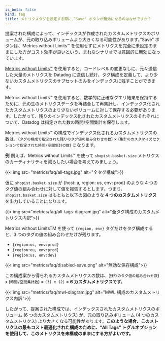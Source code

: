```yaml
---
is_beta: false
kind: faq
title: メトリクスタグを設定する際に、”Save" ボタンが無効になるのはなぜですか？
---
```

提案された構成によって、インデックスが作成されたカスタムメトリクスのボリュームが、元の取り込みボリュームより大きくなる可能性があります。”Save" ボタンは、Metrics without Limits™ を使用せずにメトリクスを完全に未設定のままにした方がコスト効率が良いという、まれなシナリオでは意図的に無効になっています。

[Metrics without Limits™][1] を使用すると、コードレベルの変更なしに、元々送信した大量のメトリクスを Datadog に送信し続け、タグ構成を定義して、より少ないカスタムメトリクスのサブセットのみをインデックスに残すことができます。

Metrics without Limits™ を使用すると、数学的に正確なクエリ結果を保持するために、元の生のメトリクスデータを再結合して再集計し、インデックス化されたカスタムメトリクスのより少ないボリュームに対して保存する必要があります。したがって、残りのインデックス化されたカスタムメトリクスのそれぞれについて、Datadog は指定された数の時間/空間集計を保存します。

Metrics without Limits™ の構成でインデックス化されるカスタムメトリクスの数は、(`タグの構成で指定された残りのタグ値の組み合わせの数`) × (`集計のカスタマイズセクションで指定された時間/空間集計の数`) になります。

**例**
例えば、Metrics without Limits™ を使って `shopist.basket.size` メトリクスのカーディナリティを減らしたい場合を考えてみましょう。

{{< img src="metrics/faq/all-tags.jpg" alt="全タグ構成">}}

仮に `shopist.basket.size` が {host: a, region: us, env: prod} のような 4 つのタグ値の組み合わせに対して値を報告するとします。つまり、`shopist.basket.size` はもともと以下の図のような **4 つのカスタムメトリクス**を出力していることになります。

{{< img src="metrics/faq/all-tags-diagram.jpg" alt="全タグ構成のカスタムメトリクス内訳">}}

Metrics without LimitsTM を使って `{region, env}` タグだけをタグ構成すると、3 つのタグの値の組み合わせだけが残ります。
* `{region:us, env:prod}`
* `{region:eu, env:prod}`
* `{region:us, env:dev}`

{{< img src="metrics/faq/disabled-save.png" alt="無効な保存構成">}}

この構成案から得られるカスタムメトリクスの数は、(`残りのタグ値の組み合わせ数`) x (`時間/空間集計数`) = `(3) x (2)` = **6 カスタムメトリクス**です。

{{< img src="metrics/faq/mwl-diagram.jpg" alt="MWL 構成のカスタムメトリクス内訳">}}

したがって、提案された構成では、インデックスされたカスタムメトリクスのボリューム (6 つのカスタムメトリクス) が、元の取り込みボリューム (4 つのカスタムメトリクス) より大きくなる可能性があります。**このような場合、このメトリクスの最もコスト最適化された構成のために、“All Tags” トグルオプションを使用して、このメトリクスを未構成のままにする方がよいです。**

[1]: /ja/metrics/metrics-without-limits/